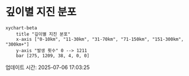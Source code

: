 # 깊이별 지진 분포

```mermaid
xychart-beta
    title "깊이별 지진 분포"
    x-axis ["0-10km", "11-30km", "31-70km", "71-150km", "151-300km", "300km+"]
    y-axis "발생 횟수" 0 --> 1211
    bar [275, 1209, 38, 4, 0, 0]
```

업데이트 시간: 2025-07-06 17:03:25
